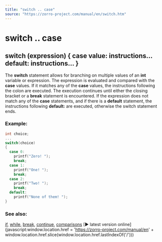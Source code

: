```yaml
---
title: "switch .. case"
source: "https://zorro-project.com/manual/en/switch.htm"
---
```


# switch .. case

## switch (expression) { case value: instructions...  default: instructions... }

The **switch** statement allows for branching on multiple values of an **int** variable or expression. The expression is evaluated and compared with the **case** values. If it matches any of the **case** values, the instructions following the colon are executed. The execution continues until either the closing bracket or a **break** statement is encountered. If the expression does not match any of the **case** statements, and if there is a **default** statement, the instructions following **default:** are executed, otherwise the switch statement ends.

### Example:

```c
int choice;
...
switch(choice)  
{  
  case 0:  
    printf("Zero! ");  
    break;  
  case 1:  
    printf("One! ");  
    break;  
  case 2:   
    printf("Two! ");
    break;  
  default:  
    printf("None of them! ");  
}
```

### See also:

[if](052_if_else.md), [while](053_while_do.md), [break](acrt-break.md), [continue](acrt-continue.md), [comparisons](comparisions.md) [► latest version online](javascript:window.location.href = 'https://zorro-project.com/manual/en' + window.location.href.slice\(window.location.href.lastIndexOf\('/'\)\))